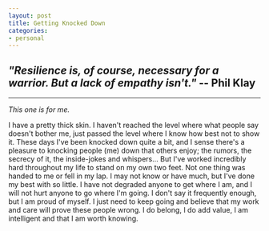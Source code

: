 ```yaml
---
layout: post
title: Getting Knocked Down
categories:
- personal
---
```


## *"Resilience is, of course, necessary for a warrior. But a lack of empathy isn't."* -- Phil Klay

---

*This one is for me.*

I have a pretty thick skin. I haven't reached the level where what people say doesn't bother me, just passed the level where I know how best not to show it. These days I've been knocked down quite a bit, and I sense there's a pleasure to knocking people (me) down that others enjoy; the rumors, the secrecy of it, the inside-jokes and whispers... But I've worked incredibly hard throughout my life to stand on my own two feet. Not one thing was handed to me or fell in my lap. I may not know or have much, but I've done my best with so little. I have not degraded anyone to get where I am, and I will not hurt anyone to go where I'm going. I don't say it frequently enough, but I am proud of myself. I just need to keep going and believe that my work and care will prove these people wrong. I do belong, I do add value, I am intelligent and that I am worth knowing. 
